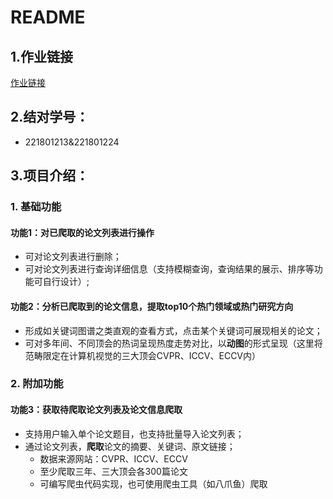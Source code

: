 
# README

## 1.作业链接
[作业链接](https://edu.cnblogs.com/campus/fzu/2021SpringSoftwareEngineeringPractice/homework/11890)

## 2.结对学号：
- 221801213&221801224 

## 3.项目介绍：
### 1. 基础功能
#### 功能1：对已爬取的论文列表进行操作
- 可对论文列表进行删除；
- 可对论文列表进行查询详细信息（支持模糊查询，查询结果的展示、排序等功能可自行设计）;
#### 功能2：分析已爬取到的论文信息，提取top10个热门领域或热门研究方向

- 形成如关键词图谱之类直观的查看方式，点击某个关键词可展现相关的论文；
- 可对多年间、不同顶会的热词呈现热度走势对比，以**动图**的形式呈现（这里将范畴限定在计算机视觉的三大顶会CVPR、ICCV、ECCV内）

### 2. 附加功能
#### 功能3：获取待爬取论文列表及论文信息爬取

- 支持用户输入单个论文题目，也支持批量导入论文列表；
- 通过论文列表，**爬取**论文的摘要、关键词、原文链接；
	- 数据来源网站：CVPR、ICCV、ECCV
	- 至少爬取三年、三大顶会各300篇论文
	- 可编写爬虫代码实现，也可使用爬虫工具（如八爪鱼）爬取